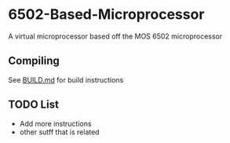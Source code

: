 # 6502-Based-Microprocessor
A virtual microprocessor based off the MOS 6502 microprocessor

## Compiling 

See [BUILD.md](./BUILD.md) for build instructions

## TODO List

* Add more instructions
* other sutff that is related
